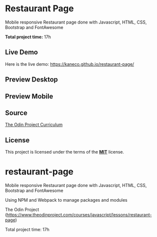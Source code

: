 
 # Restaurant Page
Mobile responsive Restaurant page done with Javascript, HTML, CSS, Bootstrap and FontAwesome



**Total project time:** 17h

## Live Demo
Here is the live demo: https://kaneco.github.io/restaurant-page/

## Preview Desktop

## Preview Mobile

## Source

[The Odin Project Curriculum](https://www.theodinproject.com/courses/javascript/lessons/library%29%29)

## License
This project is licensed under the terms of the **[MIT](https://choosealicense.com/licenses/mit/)**  license. 


# restaurant-page
Mobile responsive Restaurant page done with Javascript, HTML, CSS, Bootstrap and FontAwesome

Using NPM and Webpack to manage packages and modules


The Odin Project (https://www.theodinproject.com/courses/javascript/lessons/restaurant-page)

Total project time: 17h
<!--stackedit_data:
eyJoaXN0b3J5IjpbLTE1OTM2MDg3NjFdfQ==
-->